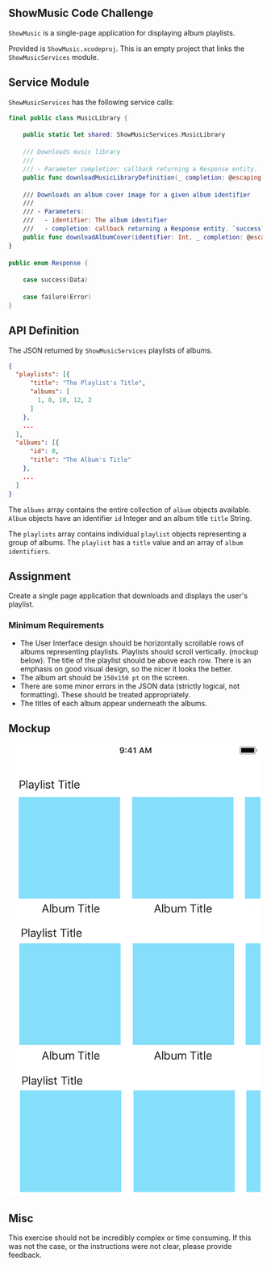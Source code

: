 ShowMusic Code Challenge
---------

`ShowMusic` is a single-page application for displaying album playlists.

Provided is `ShowMusic.xcodeproj`. This is an empty project that links the `ShowMusicServices` module.  

## Service Module

`ShowMusicServices` has the following service calls:

```swift
final public class MusicLibrary {

    public static let shared: ShowMusicServices.MusicLibrary

    /// Downloads music library
    ///
    /// - Parameter completion: callback returning a Response entity. `success` case returns a JSON Data object. Otherwise an `error` is returned.
    public func downloadMusicLibraryDefinition(_ completion: @escaping (ShowMusicServices.Response) -> ())

    /// Downloads an album cover image for a given album identifier
    ///
    /// - Parameters:
    ///   - identifier: The album identifier
    ///   - completion: callback returning a Response entity. `success` case returns a JPG image Data object. Otherwise an `error` is returned.
    public func downloadAlbumCover(identifier: Int, _ completion: @escaping (ShowMusicServices.Response) -> ())
}

public enum Response {

    case success(Data)

    case failure(Error)
}
```

## API Definition
The JSON returned by `ShowMusicServices` playlists of albums.

```json
{
  "playlists": [{
      "title": "The Playlist's Title",
      "albums": [
        1, 8, 10, 12, 2
      ]
    },
    ...
  ],
  "albums": [{
      "id": 0,
      "title": "The Album's Title"
    },
    ...
  ]
}
```

The `albums` array contains the entire collection of `album` objects available. `Album` objects have an identifier `id` Integer and an album title `title` String.

The `playlists` array contains individual `playlist` objects representing a group of albums. The `playlist` has a `title` value and an array of `album identifiers`.


## Assignment
Create a single page application that downloads and displays the user's playlist. 

### Minimum Requirements
* The User Interface design should be horizontally scrollable rows of albums representing playlists. Playlists should scroll vertically. (mockup below). The title of the playlist should be above each row. There is an emphasis on good visual design, so the nicer it looks the better.
* The album art should be `150x150 pt` on the screen.
* There are some minor errors in the JSON data (strictly logical, not formatting). These should be treated appropriately.
* The titles of each album appear underneath the albums.

## Mockup
![Mockup](./readme/mockup.png)

## Misc

This exercise should not be incredibly complex or time consuming. If this was not the case, or the instructions were not clear, please provide feedback.